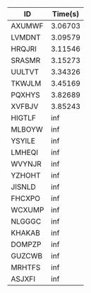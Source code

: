 |ID|Time(s)|
|-|-|
|AXUMWF|3.06703|
|LVMDNT|3.09579|
|HRQJRI|3.11546|
|SRASMR|3.15273|
|UULTVT|3.34326|
|TKWJLM|3.45169|
|PQXHYS|3.82689|
|XVFBJV|3.85243|
|HIGTLF|inf|
|MLBOYW|inf|
|YSYILE|inf|
|LMHEQI|inf|
|WVYNJR|inf|
|YZHOHT|inf|
|JISNLD|inf|
|FHCXPO|inf|
|WCXUMP|inf|
|NLGGGC|inf|
|KHAKAB|inf|
|DOMPZP|inf|
|GUZCWB|inf|
|MRHTFS|inf|
|ASJXFI|inf|
